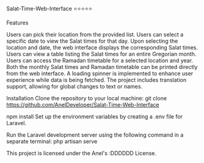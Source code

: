 

Salat-Time-Web-Interface
⭐⭐⭐⭐⭐


Features

Users can pick their location from the provided list.
Users can select a specific date to view the Salat times for that day.
Upon selecting the location and date, the web interface displays the corresponding Salat times.
Users can view a table listing the Salat times for an entire Gregorian month.
Users can access the Ramadan timetable for a selected location and year.
Both the monthly Salat times and Ramadan timetable can be printed directly from the web interface.
A loading spinner is implemented to enhance user experience while data is being fetched.
The project includes translation support, allowing for global changes to text or names.

Installation
Clone the repository to your local machine:
git clone https://github.com/AnelDeveloper/Salat-Time-Web-Interface

npm install
Set up the environment variables by creating a .env file for Laravel.

Run the Laravel development server using the following command in a separate terminal:
php artisan serve

This project is licensed under the Anel's :DDDDDD License.